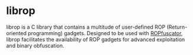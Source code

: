 # librop

librop is a C library that contains a multitude of user-defined ROP (Return-oriented programming) gadgets. 
Designed to be used with [ROPfuscator](https://github.com/ropfuscator/ropfuscator), librop facilitates the availability of ROP gadgets for advanced exploitation and binary obfuscation.
